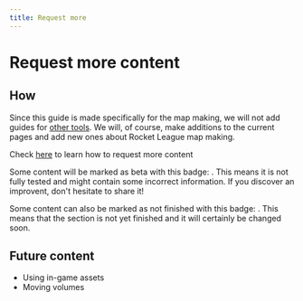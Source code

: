 ```yaml
---
title: Request more
---
```

# Request more content

## How

Since this guide is made specifically for the map making, we will not add guides for [other tools](../menu/faq). We will, of course, make additions to the current pages and add new ones about Rocket League map making.

Check [here](../menu/contribute) to learn how to request more content

Some content will be marked as beta with this badge: <Badge text="beta" type="warning"/>. This means it is not fully tested and might contain some incorrect information. If you discover an improvent, don't hesitate to share it!

Some content can also be marked as not finished with this badge: <Badge text="not finished" type="warning"/>. This means that the section is not yet finished and it will certainly be changed soon. 

## Future content

* Using in-game assets
* Moving volumes



